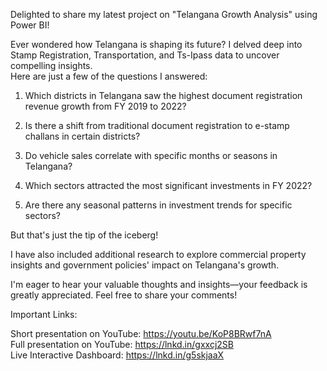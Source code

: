 Delighted to share my latest project on "Telangana Growth Analysis" using Power BI!

Ever wondered how Telangana is shaping its future?
I delved deep into Stamp Registration, Transportation, and Ts-Ipass data to uncover compelling insights.  
Here are just a few of the questions I answered:

1. Which districts in Telangana saw the highest document registration revenue growth from FY 2019 to 2022?

2. Is there a shift from traditional document registration to e-stamp challans in certain districts?

3. Do vehicle sales correlate with specific months or seasons in Telangana?

4. Which sectors attracted the most significant investments in FY 2022?

5. Are there any seasonal patterns in investment trends for specific sectors?

But that's just the tip of the iceberg!

I have also included additional research to explore commercial property insights and government policies' impact on Telangana's growth.

I'm eager to hear your valuable thoughts and insights—your feedback is greatly appreciated. Feel free to share your comments!

Important Links:

Short presentation on YouTube: https://youtu.be/KoP8BRwf7nA  
Full presentation on YouTube: https://lnkd.in/gxxcj2SB  
Live Interactive Dashboard: https://lnkd.in/g5skjaaX
